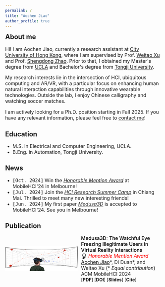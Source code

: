 ```yaml
---
permalink: /
title: "Aochen Jiao"
author_profile: true
---
```

<h2 style="margin-top: 0.3rem;">About me</h2>

<div style="font-size: 0.98rem;">
<p>Hi! I am Aochen Jiao, currently a research assistant at <a href="https://www.cityu.edu.hk/">City University of Hong Kong</a>, where I am supervised by Prof. <a href="https://weitaoxu.com">Weitao Xu</a> and Prof. <a href="https://shengdongzhao.com">Shengdong Zhao</a>. Prior to that, I obtained my Master's degree from <a href="https://www.ucla.edu/">UCLA</a> and Bachelor's degree from <a href="https://en.tongji.edu.cn/">Tongji University</a>.</p>

<p>My research interests lie in the intersection of HCI, ubiquitous computing and AR/VR, with a particular focus on enhancing human natural interaction capabilities through innovative wearable technologies. Outside the lab, I enjoy Chinese calligraphy and watching soccer matches.</p>

<p>I am actively looking for a Ph.D. position starting in Fall 2025. If you have any relevant information, please feel free to <a href="mailto:aochen.jiao@cityu.edu.hk">contact me</a>!</p>
</div>

Education
------
<ul>
  <li>
    <span style="font-size: 0.985rem;">M.S. in Electrical and Computer Engineering, UCLA.</span>
  </li>
  <li>
    <span style="font-size: 0.985rem;">B.Eng. in Automation, Tongji University.</span>
  </li>
</ul>

News
------
<ul>
  <li>
    <span class="inline-code-news">[Oct. 2024]</span> 
    <span style="font-size: 0.98rem;">Win the <a href="../files/Medusa3D_Award.pdf"><i>Honorable Mention Award</i></a> at MobileHCI'24 in Melbourne!</span>
  </li>
  <li>
    <span class="inline-code-news">[Jul. 2024]</span> 
    <span style="font-size: 0.98rem;">Join the <a href="https://synteraction.org/news/conclusion-2024-chiang-mai-research-camp-.html"><i>HCI Research Summer Camp</i></a> in Chiang Mai. Thrilled to meet many new interesting friends!</span>
  </li>
  <li>
    <span class="inline-code-news">[Jun. 2024]</span> 
    <span style="font-size: 0.98rem;">My first paper <a href="https://dl.acm.org/doi/10.1145/3676515"><i>Medusa3D</i></a> is accepted to MobileHCI'24. See you in Melbourne!</span>
  </li>
</ul>

Publication
------
<html lang="en">
<head>
  <meta charset="UTF-8">
  <meta name="viewport" content="width=device-width, initial-scale=1.0">
</head>

<body>
  <div class="container">
    <img src="../files/Medusa3D_teaser.PNG" alt="teaser" class="image">
    <div class="content">
      <p class="info">
        <span style="color: #000000; font-size: 0.983rem; font-weight: 500;">Medusa3D: The Watchful Eye Freezing Illegitimate Users in Virtual Reality Interactions</span><br>
        <img src="../images/icon_honorable_mention.jpg" alt="award icon" style="width: 1.2rem; vertical-align:middle; margin-left:0;">
        <span style="color: #FF0000; font-size: 0.983rem;"><i>Honorable Mention Award</i></span><br>
        <span style="font-size: 0.983rem;"><span style="text-decoration: underline; color: #000000;">Aochen Jiao</span>*, Di Duan*, and Weitao Xu <span class="nowrap">(* <i>Equal contribution</i>)</span></span><br>
        <span style="font-size: 0.98rem;">ACM MobileHCI 2024</span> <span class="nowrap" style="font-size: 0.9rem;">[<a style="text-decoration: none; font-weight: bold;" href="../files/Medusa3D.pdf">PDF</a>] [<a style="text-decoration: none; font-weight: bold;" href="https://doi.org/10.1145/3676515">DOI</a>] [<a style="text-decoration: none; font-weight: bold;" href="../files/Medusa3D_Slides.pdf">Slides</a>] [<a style="text-decoration: none; cursor: pointer; font-weight: bold;" onclick="showBibtex('bibtex-container-medusa3d')">Cite</a>]</span>
      </p>
    </div>
  </div>
  
  <div id="bibtex-container-medusa3d" style="display:none; margin-top: 0;">
    <pre id="bibtex-entry-medusa3d" class="inline-code" style="overflow-x: auto;">
@article{jiao2024medusa3d,
  title={Medusa3D: The Watchful Eye Freezing Illegitimate Users in Virtual Reality Interactions},
  author={Jiao, Aochen and Duan, Di and Xu, Weitao},
  journal={Proceedings of the ACM on Human-Computer Interaction},
  volume={8},
  number={MHCI},
  pages={1--21},
  year={2024},
  doi={https://doi.org/10.1145/3676515},
  publisher={ACM New York, NY, USA}
}</pre>
    <a class="button" onclick="copyBibtex('bibtex-entry-medusa3d')">Copy</a>
  </div>

  <script>
    function showBibtex(containerId) {
      var bibtexContainer = document.getElementById(containerId);
      if (bibtexContainer.style.display === "none") {
        bibtexContainer.style.display = "block";
      } else {
        bibtexContainer.style.display = "none";
      }
    }

    function copyBibtex(entryId) {
      var bibtexEntry = document.getElementById(entryId).innerText;
      navigator.clipboard.writeText(bibtexEntry).then(function() {
        alert('BibTeX entry copied to clipboard!');
      }, function(err) {
        console.error('Could not copy text: ', err);
      });
    }
  </script>
</body>

<style>
    .inline-code-news {
        background: none;
        font-size: 0.94rem; 
        font-family: monospace;
      }
  
    .inline-code {
      background: #f0f0f0;
      font-size: 0.8rem; 
      font-family: monospace;
      padding: 7px 10px;
      border-radius: 8px;
    }

    .container {
      display: flex;
      align-items: center;
      flex-wrap: wrap;
    }

    .image {
      width: 235px;
      height: 80px;
      margin-right: 2%;
    }

    .content {
      flex: 1;
    }

    .info {
      font-size: rem;
      margin: 0;
    }

    .nowrap {
      white-space: nowrap; 
      display: inline-block;
    }

    .button {
      display: inline-block;
      margin-left: 10px;
      font-size: 13px;
      color: white;
      background-color: #007BFF;
      text-decoration: none;
      border-radius: 4px;
      width: 38px;
      height: 19px;
      text-align: center;
      line-height: 19px;
      cursor: pointer;
    }

    .button:hover {
      background-color: #0056b3;
    }

    .button:link, .button:visited, .button:hover, .button:active, .button, a.button {
      text-decoration: none; 
    }

    @media (max-width: 600px) {
      .container {
        display: block;
        text-align: left;
      }
      .image {
        display: block;
        margin: 0 auto 10px auto;
      }
      .content {
        width: 100%;
        text-align: left;
      }
      .info {
        text-align: left;
        margin: 0;
      }
      .nowrap {
        white-space: nowrap;
        display: inline-block;
      }
    }
  </style>
</html>

<!--
<style>
  ul {
      margin-top: 0;
      padding-top: 0;
      margin-bottom: 0;
      padding-bottom: 0;
    }
  .scrolling-div {
    margin-bottom: 0;
  }
</style>
<div class="scrolling-div" style="padding: 0; height: 30px; overflow-y: scroll; width: 100%; scrollbar-width: none; -ms-overflow-style: none; margin-top: 0;">
  <ul>
    <li><b>[Jun. 2024]</b> My first paper <i>Medusa3D</i> is accepted by <i>[MobileHCI'24](https://mobilehci.acm.org/2024/)</i>.</li>
  </ul>
</div>

redirect_from: 
  - /about/
  - /about.html
-->
